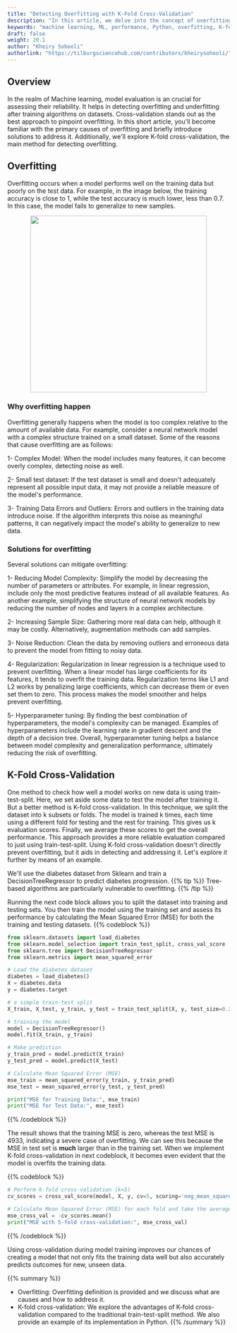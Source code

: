 ```yaml
---
title: "Detecting Overfitting with K-Fold Cross-Validation"
description: "In this article, we delve into the concept of overfitting and introduce K-fold cross-validation as a reliable technique for identifying overfitting in models."
keywords: "machine learning, ML, performance, Python, overfitting, K-fold Crossvalidation, performance, regularization, hyperparameter tuning"
draft: false
weight: 20.1
author: "Kheiry Sohooli"
authorlink: "https://tilburgsciencehub.com/contributors/kheirysohooli/" 
---
```


## Overview
In the realm of Machine learning, model evaluation is an crucial for assessing their reliability. It helps in detecting overfitting and underfitting after training algorithms on datasets. Cross-validation stands out as the best approach to pinpoint overfitting.
In this short article, you'll become familiar with the primary causes of overfitting and briefly introduce solutions to address it. Additionally, we'll explore K-fold cross-validation, the main method for detecting overfitting.

## Overfitting 
Overfitting occurs when a model performs well on the training data but poorly on the test data. For example, in the image below, the training accuracy is close to 1, while the test accuracy is much lower, less than 0.7. In this case, the model fails to generalize to new samples.
<div align="center">
  <img src="../images/overfitting.png" width="400">
</div> 

### Why overfitting happen
Overfitting generally happens when the model is too complex relative to the amount of available data. For example, consider a neural network model with a complex structure trained on a small dataset. Some of the reasons that cause overfitting are as follows: 

1- Complex Model: When the model includes many features, it can become overly complex, detecting noise as well.

2- Small test dataset: If the test dataset is small and doesn't adequately represent all possible input data, it may not provide a reliable measure of the model's performance.

3- Training Data Errors and Outliers: Errors and outliers in the training data introduce noise. If the algorithm interprets this noise as meaningful patterns, it can negatively impact the model's ability to generalize to new data.

### Solutions for overfitting
Several solutions can mitigate  overfitting:

1- Reducing Model Complexity: Simplify the model by decreasing the number of parameters or attributes. For example, in linear regression, include only the most predictive features instead of all available features. As another example, simplifying the structure of neural network models by reducing the number of nodes and layers in a complex architecture.

2- Increasing Sample Size: Gathering more real data can help, although it may be costly. Alternatively, augmentation methods can add samples.

3- Noise Reduction: Clean the data by removing outliers and erroneous data to prevent the model from fitting to noisy data.

4- Regularization: Regularization in linear regression is a technique used to prevent overfitting. When a linear model has large coefficients for its features, it tends to overfit the training data. Regularization terms like L1 and L2 works by penalizing large coefficients, which can decrease them or even set them to zero. This process makes the model smoother and helps prevent overfitting.

5- Hyperparameter tuning: By finding the best combination of hyperparameters, the model's complexity can be managed. Examples of hyperparameters include the learning rate in gradient descent and the depth of a decision tree. Overall, hyperparameter tuning helps a balance between model complexity and generalization performance, ultimately reducing the risk of overfitting.

## K-Fold Cross-Validation
One method to check how well a model works on new data is using train-test-split. Here, we set aside some data to test the model after training it. But a better method is K-fold cross-validation. In this technique, we split the dataset into k subsets or folds. The model is trained k times, each time using a different fold for testing and the rest for training. This gives us k evaluation scores. Finally, we average these scores to get the overall performance. This approach provides a more reliable evaluation compared to just using train-test-split.
Using K-fold cross-validation doesn't directly prevent overfitting, but it aids in detecting and addressing it. Let's explore it further by means of an example.

We'll use the diabetes dataset from Sklearn and train a DecisionTreeRegressor to predict diabetes progression.
{{% tip %}}
Tree-based algorithms are particularly vulnerable to overfitting. 
{{% /tip %}}

Running the next code block allows you to split the dataset into training and testing sets. You then train the model using the training set and assess its performance by calculating the Mean Squared Error (MSE) for both the training and testing datasets.
{{% codeblock %}}
```Python
from sklearn.datasets import load_diabetes
from sklearn.model_selection import train_test_split, cross_val_score
from sklearn.tree import DecisionTreeRegressor
from sklearn.metrics import mean_squared_error

# Load the diabetes dataset
diabetes = load_diabetes()
X = diabetes.data
y = diabetes.target

# a simple train-test split 
X_train, X_test, y_train, y_test = train_test_split(X, y, test_size=0.2, random_state=42)

# training the model
model = DecisionTreeRegressor()
model.fit(X_train, y_train)

# Make prediction
y_train_pred = model.predict(X_train)
y_test_pred = model.predict(X_test)

# Calculate Mean Squared Error (MSE)
mse_train = mean_squared_error(y_train, y_train_pred)
mse_test = mean_squared_error(y_test, y_test_pred)

print("MSE for Training Data:", mse_train)
print("MSE for Test Data:", mse_test)
```
{{% /codeblock %}}

The result shows that the training MSE is zero, whereas the test MSE is 4933, indicating a severe case of overfitting. We can see this because the MSE in test set is **much** larger than in the training set. When we  implement K-fold cross-validation in next codeblock, it becomes even evident that the model is overfits the training data.

{{% codeblock %}}
```Python
# Perform k-fold cross-validation (k=5)
cv_scores = cross_val_score(model, X, y, cv=5, scoring='neg_mean_squared_error')

# Calculate Mean Squared Error (MSE) for each fold and take the average
mse_cross_val = -cv_scores.mean()
print("MSE with 5-fold cross-validation:", mse_cross_val)
```
{{% /codeblock %}}

Using cross-validation during model training improves our chances of creating a model that not only fits the training data well but also accurately predicts outcomes for new, unseen data.

 {{% summary %}}
- Overfitting: Overfitting definition is provided and we discuss what are causes and how to address it.
- K-fold cross-validation: We explore the advantages of K-fold cross-validation compared to the traditional train-test-split method. We also provide an example of its implementation in Python.
 {{% /summary %}}
